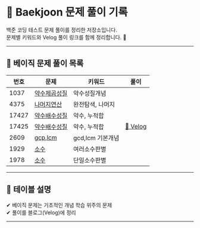 # 📘 Baekjoon 문제 풀이 기록


백준 코딩 테스트 문제 풀이를 정리한 저장소입니다.  
문제별 키워드와 Velog 풀이 링크를 함께 정리합니다. 🚀



---

## 📌 **베이직 문제 풀이 목록**

| 번호  | 문제 | 키워드 | 풀이 |
|------|------|------|------|
| 1037 | [약수제곱성질](https://www.acmicpc.net/problem/1037) | 약수성질개념 |  |
| 4375 | [나머지연산](https://www.acmicpc.net/problem/4375) | 완전탐색, 나머지 |  |
| 17427 | [약수배수성질](https://www.acmicpc.net/problem/17427) | 약수, 누적합 | |
| 17425 | [약수배수성질](https://www.acmicpc.net/problem/17425) | 약수, 누적합 | [🔗 Velog](https://velog.io/@literallyme/%EB%B0%B1%EC%A4%80-17425-%EC%95%BD%EC%88%98%EC%9D%98-%ED%95%A9-%EB%AC%B8%EC%A0%9C-%ED%92%80%EC%9D%B4) |
| 2609 | [gcp,lcm](https://www.acmicpc.net/problem/2609) | gcd,lcm 기본개념 |  |
| 1929 | [소수](https://www.acmicpc.net/problem/1929) | 여러소수판별 |  |
| 1978 | [소수](https://www.acmicpc.net/problem/1978) | 단일소수판별 |  |



---

## 🎯 **테이블 설명**
✔ 베이직 문제는 기초적인 개념 학습 위주의 문제   
✔ 풀이를 블로그(Velog)에 정리  

---
